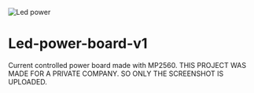 ![Led power](https://user-images.githubusercontent.com/45290421/125198613-457b0400-e26b-11eb-9a4d-1c656139038e.PNG)
# Led-power-board-v1
Current controlled power board made with MP2560. THIS PROJECT WAS MADE FOR A PRIVATE COMPANY. SO ONLY THE SCREENSHOT IS UPLOADED.
